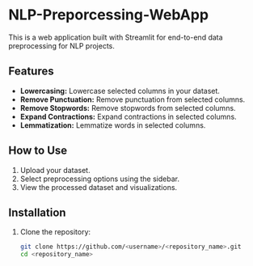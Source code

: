 # NLP-Preporcessing-WebApp

This is a web application built with Streamlit for end-to-end data preprocessing for NLP projects.

## Features

- **Lowercasing:** Lowercase selected columns in your dataset.
- **Remove Punctuation:** Remove punctuation from selected columns.
- **Remove Stopwords:** Remove stopwords from selected columns.
- **Expand Contractions:** Expand contractions in selected columns.
- **Lemmatization:** Lemmatize words in selected columns.

## How to Use

1. Upload your dataset.
2. Select preprocessing options using the sidebar.
3. View the processed dataset and visualizations.

## Installation

1. Clone the repository:

   ```bash
   git clone https://github.com/<username>/<repository_name>.git
   cd <repository_name>
